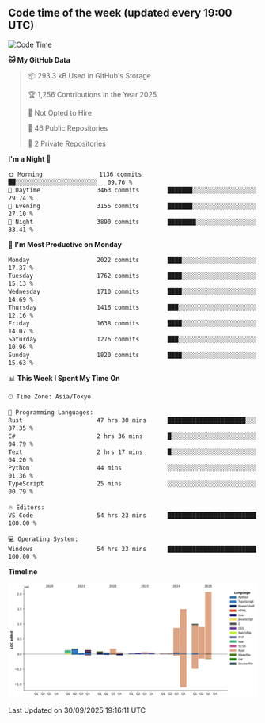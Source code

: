 ## Code time of the week (updated every 19:00 UTC)

<!--START_SECTION:waka-->
![Code Time](http://img.shields.io/badge/Code%20Time-5%2C409%20hrs%202%20mins-blue)

**🐱 My GitHub Data** 

> 📦 293.3 kB Used in GitHub's Storage 
 > 
> 🏆 1,256 Contributions in the Year 2025
 > 
> 🚫 Not Opted to Hire
 > 
> 📜 46 Public Repositories 
 > 
> 🔑 2 Private Repositories 
 > 
**I'm a Night 🦉** 

```text
🌞 Morning                1136 commits        ██░░░░░░░░░░░░░░░░░░░░░░░   09.76 % 
🌆 Daytime                3463 commits        ███████░░░░░░░░░░░░░░░░░░   29.74 % 
🌃 Evening                3155 commits        ███████░░░░░░░░░░░░░░░░░░   27.10 % 
🌙 Night                  3890 commits        ████████░░░░░░░░░░░░░░░░░   33.41 % 
```
📅 **I'm Most Productive on Monday** 

```text
Monday                   2022 commits        ████░░░░░░░░░░░░░░░░░░░░░   17.37 % 
Tuesday                  1762 commits        ████░░░░░░░░░░░░░░░░░░░░░   15.13 % 
Wednesday                1710 commits        ████░░░░░░░░░░░░░░░░░░░░░   14.69 % 
Thursday                 1416 commits        ███░░░░░░░░░░░░░░░░░░░░░░   12.16 % 
Friday                   1638 commits        ████░░░░░░░░░░░░░░░░░░░░░   14.07 % 
Saturday                 1276 commits        ███░░░░░░░░░░░░░░░░░░░░░░   10.96 % 
Sunday                   1820 commits        ████░░░░░░░░░░░░░░░░░░░░░   15.63 % 
```


📊 **This Week I Spent My Time On** 

```text
🕑︎ Time Zone: Asia/Tokyo

💬 Programming Languages: 
Rust                     47 hrs 30 mins      ██████████████████████░░░   87.35 % 
C#                       2 hrs 36 mins       █░░░░░░░░░░░░░░░░░░░░░░░░   04.79 % 
Text                     2 hrs 17 mins       █░░░░░░░░░░░░░░░░░░░░░░░░   04.20 % 
Python                   44 mins             ░░░░░░░░░░░░░░░░░░░░░░░░░   01.36 % 
TypeScript               25 mins             ░░░░░░░░░░░░░░░░░░░░░░░░░   00.79 % 

🔥 Editors: 
VS Code                  54 hrs 23 mins      █████████████████████████   100.00 % 

💻 Operating System: 
Windows                  54 hrs 23 mins      █████████████████████████   100.00 % 
```

**Timeline**

![Lines of Code chart](https://raw.githubusercontent.com/SARDONYX-sard/SARDONYX-sard/main/assets/bar_graph.png)


 Last Updated on 30/09/2025 19:16:11 UTC
<!--END_SECTION:waka-->